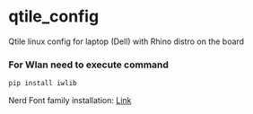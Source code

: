 # qtile_config
Qtile linux config for laptop (Dell) with Rhino distro on the board

### For Wlan need to execute command
```python
pip install iwlib
```

Nerd Font family installation: [Link](https://github.com/ryanoasis/nerd-fonts)
